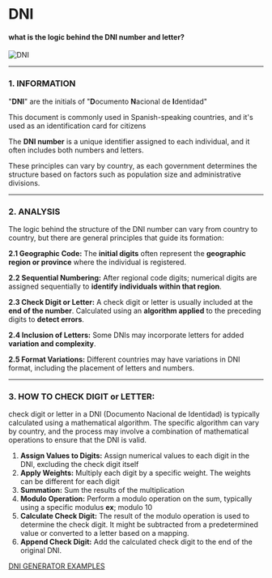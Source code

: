 # DNI
#### what is the logic behind the DNI number and letter?
![DNI](https://www3.gobiernodecanarias.org/medusa/ecoescuela/sa/files/formidable/dni1.png)
***
 ### **1.** INFORMATION
"**DNI**" are the initials of "**D**ocumento **N**acional de **I**dentidad"

This document is commonly used in Spanish-speaking countries, and it's  used as an identification card for citizens

The **DNI number** is a unique identifier assigned to each individual, and it often includes both numbers and letters.

These principles can vary by country, as each government determines the structure based on factors such as population size and administrative divisions.
***
 ### **2.** ANALYSIS
The logic behind the structure of the DNI number can vary from country to country, but there are general principles that guide its formation:

**2.1 Geographic Code:** 
The **initial digits** often represent the **geographic region or province** where the individual is registered.

**2.2 Sequential Numbering:**
After regional code digits; numerical digits are assigned sequentially to **identify individuals within that region**.


**2.3 Check Digit or Letter:**
A check digit or letter is usually included at the **end of the number**. Calculated using an **algorithm applied** to the preceding digits to **detect errors**.

**2.4 Inclusion of Letters:**
Some DNIs may incorporate letters for added **variation and complexity**.

**2.5 Format Variations:**
Different countries may have variations in DNI format, including the placement of letters and numbers.

****
### 3. HOW TO CHECK DIGIT or LETTER: 
check digit or letter in a DNI (Documento Nacional de Identidad) is typically calculated using a mathematical algorithm. The specific algorithm can vary by country, and the process may involve a combination of mathematical operations to ensure that the DNI is valid.

1. **Assign Values to Digits:**
Assign numerical values to each digit in the DNI, excluding the check digit itself
2. **Apply Weights:**
Multiply each digit by a specific weight. The weights can be different for each digit
3. **Summation:**
Sum the results of the multiplication
4. **Modulo Operation:**
Perform a modulo operation on the sum, typically using a specific modulus
**ex**; modulo 10
5. **Calculate Check Digit:**
The result of the modulo operation is used to determine the check digit. It might be subtracted from a predetermined value or converted to a letter based on a mapping.
6. **Append Check Digit:**
Add the calculated check digit to the end of the original DNI.


[DNI GENERATOR EXAMPLES](https://www.generador-de-dni.com/generador-de-dni)
